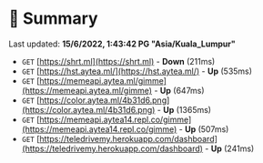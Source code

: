 # 📖 Summary
Last updated: **15/6/2022, 1:43:42 PG "Asia/Kuala_Lumpur"**

- `GET` [https://shrt.ml](https://shrt.ml) - **Down** (211ms)
- `GET` [https://hst.aytea.ml/](https://hst.aytea.ml/) - **Up** (535ms)
- `GET` [https://memeapi.aytea.ml/gimme](https://memeapi.aytea.ml/gimme) - **Up** (647ms)
- `GET` [https://color.aytea.ml/4b31d6.png](https://color.aytea.ml/4b31d6.png) - **Up** (1365ms)
- `GET` [https://memeapi.aytea14.repl.co/gimme](https://memeapi.aytea14.repl.co/gimme) - **Up** (507ms)
- `GET` [https://teledrivemy.herokuapp.com/dashboard](https://teledrivemy.herokuapp.com/dashboard) - **Up** (241ms)

